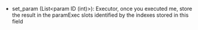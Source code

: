 * set_param (List<param ID (int)>): Executor, once you executed me, store the 
  result in the paramExec slots identified by the indexes stored in this field